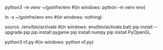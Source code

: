 python3 -m venv ~/goinfre/env #(in windows: python -m venv env)

ln -s ~/goinfre/env env #(in windows: nothing)

source ./env/bin/activate #(in windows: env/bin/activate.bat)
pip install --upgrade pip
pip install pygame
pip install numpy
pip install PyOpenGL

python3 n1.py #(in windows: python n1.py)
 
